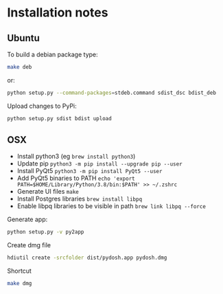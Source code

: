 Installation notes
==================

Ubuntu
------

To build a debian package type:

```bash
make deb
```

or:

```bash
python setup.py --command-packages=stdeb.command sdist_dsc bdist_deb
```

Upload changes to PyPi:

```bash
python setup.py sdist bdist upload
```

OSX
---

* Install python3 (eg `brew install python3`)
* Update pip `python3 -m pip install --upgrade pip --user`
* Install PyQt5 `python3 -m pip install PyQt5 --user`
* Add PyQt5 binaries to PATH `echo 'export PATH=$HOME/Library/Python/3.8/bin:$PATH' >> ~/.zshrc`
* Generate UI files `make`
* Install Postgres libraries `brew install libpq`
* Enable libpq libraries to be visible in path `brew link libpq --force`

Generate app:

```bash
python setup.py -v py2app
```

Create dmg file

```bash
hdiutil create -srcfolder dist/pydosh.app pydosh.dmg
```

Shortcut

```bash
make dmg
```

